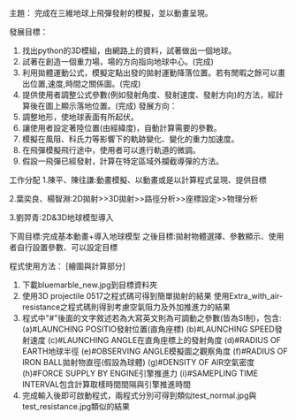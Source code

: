 主題：
完成在三維地球上飛彈發射的模擬，並以動畫呈現。

發展目標：
1. 找出python的3D模組，由網路上的資料，試著做出一個地球。
2. 試著在創造一個重力場，場的方向指向地球中心。(完成)
3. 利用拋體運動公式，模擬定點出發的拋射運動降落位置。若有閒暇之餘可以畫出位置,速度,時間之關係圖。(完成)
4. 提供使用者調整公式參數(例如發射角度、發射速度、發射方向)的方法，經計算後在圖上顯示落地位置。(完成)
發展方向：
1. 調整地形，使地球表面有所起伏。
2. 讓使用者設定著陸位置(由經緯度)，自動計算需要的參數。
3. 模擬在風阻、科氏力等影響下的軌跡變化、變化的重力加速度。
4. 在飛彈模擬飛行途中，使用者可以進行軌道的微調。
5. 假設一飛彈已經發射，計算在特定區域外攔截導彈的方法。

工作分配
1.陳平、陳往謙:動畫模擬、以動畫或是以計算程式呈現、提供目標

2.葉奕良、楊智淵:2D拋射>>3D拋射>>路徑分析>>座標設定>>物理分析

3.劉羿青:2D&3D地球模型導入

下周目標:完成基本動畫+導入地球模型
之後目標:拋射物體選擇、參數顯示、使用者自行設置參數、可以設定目標

程式使用方法：
[繪圖與計算部分]
1. 下載bluemarble_new.jpg到目標資料夾
2. 使用3D projectile 0517之程式碼可得到簡單拋射的結果
使用Extra_with_air-resistance之程式碼則得到考慮空氣阻力及外加推進力的結果
3. 程式中"#"後面的文字敘述若為大寫英文則為可調動之參數(皆為SI制)，包含:
(a)#LAUNCHING POSITIO發射位置(直角座標)
(b)#LAUNCHING SPEED發射速度
(c)#LAUNCHING ANGLE在直角座標上的發射角度
(d)#RADIUS OF EARTH地球半徑
(e)#OBSERVING ANGLE模擬圖之觀察角度
(f)#RADIUS OF IRON BALL拋射物直徑(假設為球體)
(g)#DENSITY OF AIR空氣密度
(h)#FORCE SUPPLY BY ENGINE引擎推進力
(i)#SAMEPLING TIME INTERVAL包含計算取樣時間間隔與引擎推進時間
4. 完成輸入後即可啟動程式，兩程式分別可得到類似test_normal.jpg與test_resistance.jpg類似的結果   
